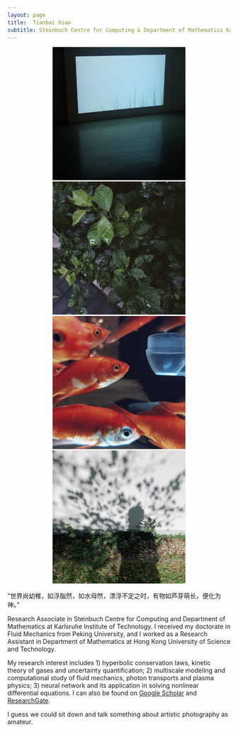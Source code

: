 ```yaml
---
layout: page
title:  Tianbai Xiao
subtitle: Steinbuch Centre for Computing & Department of Mathematics Karlsruhe Institute of Technology
---
```


<center class="half">
    <img src="./img/film.jpg" width="300"/>
    <img src="./img/leaf.jpg" width="300"/>
</center>


<center class="half">
    <img src="./img/fish.jpg" width="300"/>
    <img src="./img/shadow.jpg" width="300"/>
</center>

“世界尚幼稚，如浮脂然，如水母然，漂浮不定之时，有物如芦芽萌长，便化为神。” 

Research Associate in Steinbuch Centre for Computing and Department of Mathematics at Karlsruhe Institute of Technology.
I received my doctorate in Fluid Mechanics from Peking University,
and I worked as a Research Assistant in Department of Mathematics at Hong Kong University of Science and Technology.

My research interest includes 1) hyperbolic conservation laws, kinetic theory of gases and uncertainty quantification; 2) multiscale modeling and computational study of fluid mechanics, photon transports and plasma physics; 3) neural network and its application in solving nonlinear differential equations.
I can also be found on [Google Scholar](https://scholar.google.com/citations?user=wFTQeXwAAAAJ&hl=en&oi=ao) and [ResearchGate](https://www.researchgate.net/profile/Tianbai_Xiao).

I guess we could sit down and talk something about artistic photography as amateur.
